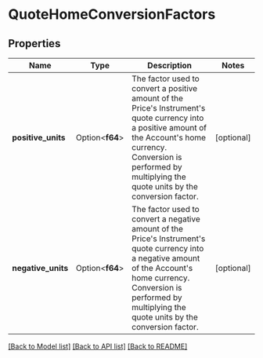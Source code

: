 # QuoteHomeConversionFactors

## Properties

Name | Type | Description | Notes
------------ | ------------- | ------------- | -------------
**positive_units** | Option<**f64**> | The factor used to convert a positive amount of the Price's Instrument's quote currency into a positive amount of the Account's home currency.  Conversion is performed by multiplying the quote units by the conversion factor. | [optional]
**negative_units** | Option<**f64**> | The factor used to convert a negative amount of the Price's Instrument's quote currency into a negative amount of the Account's home currency.  Conversion is performed by multiplying the quote units by the conversion factor. | [optional]

[[Back to Model list]](../README.md#documentation-for-models) [[Back to API list]](../README.md#documentation-for-api-endpoints) [[Back to README]](../README.md)


